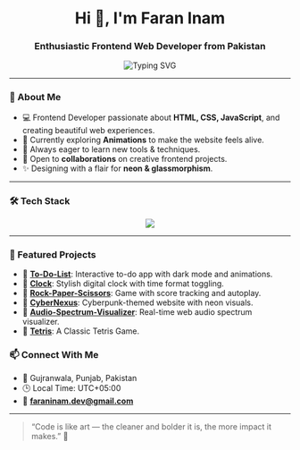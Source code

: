 <h1 align="center">Hi 👋, I'm Faran Inam</h1>
<h3 align="center">Enthusiastic Frontend Web Developer from Pakistan </h3>

<p align="center">
<img src="https://readme-typing-svg.demolab.com?font=Fira+Code&weight=500&pause=1000&color=00F7FF&center=true&vCenter=true&width=480&lines=Crafting+Beautiful+and+Interactive+UIs;Exploring+CSS+Magic+%26+JS+Wizards;Building+Fun+Web+Experiences!" alt="Typing SVG" />
</p>

---

### 🚀 About Me
- 💻 Frontend Developer passionate about **HTML, CSS, JavaScript**, and creating beautiful web experiences.
- 🧪 Currently exploring **Animations** to make the website feels alive.
- 🌱 Always eager to learn new tools & techniques.
- 🤝 Open to **collaborations** on creative frontend projects.
- ✨ Designing with a flair for **neon & glassmorphism**.

---

### 🛠️ Tech Stack

<p align="center">
  <a href="https://skillicons.dev">
    <img src="https://skillicons.dev/icons?i=html,css,tailwindcss,javascript,typescript,vuejs,react,figma,vscode,github" />
  </a>
</p>

---

### 📌 Featured Projects

- 🔹 [**To-Do-List**](https://faran-inam.github.io/To-Do-List/): Interactive to-do app with dark mode and animations.
- 🔹 [**Clock**](https://faran-inam.github.io/Clock/): Stylish digital clock with time format toggling.
- 🔹 [**Rock-Paper-Scissors**](https://faran-inam.github.io/Rock-Paper-Scissors/): Game with score tracking and autoplay.
- 🔹 [**CyberNexus**](https://faran-inam.github.io/CyberNexus/): Cyberpunk-themed website with neon visuals.
- 🔹 [**Audio-Spectrum-Visualizer**](https://faran-inam.github.io/Audio-Spectrum-Visualizer/): Real-time web audio spectrum visualizer.
- 🔹 [**Tetris**](https://faran-inam.github.io/Tetris/): A Classic Tetris Game.


### 📫 Connect With Me

- 📍 Gujranwala, Punjab, Pakistan  
- 🕒 Local Time: UTC+05:00
- 📧 **faraninam.dev@gmail.com**

---

> “Code is like art — the cleaner and bolder it is, the more impact it makes.” 🎨
